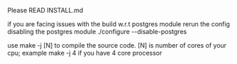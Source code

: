 Please READ INSTALL.md

if you are facing issues with the build w.r.t postgres module rerun the config disabling the postgres module
./configure --disable-postgres

use make -j [N] to compile the source code. [N] is number of cores of your cpu; example make -j 4 if you have 4 core processor 